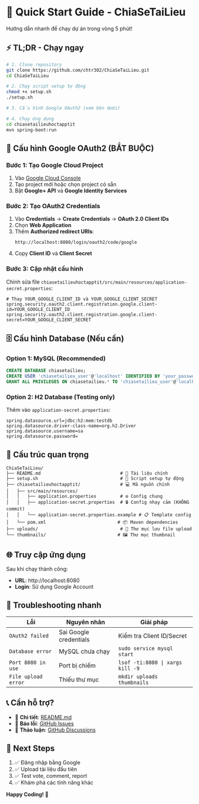 # 🚀 Quick Start Guide - ChiaSeTaiLieu

Hướng dẫn nhanh để chạy dự án trong vòng 5 phút!

## ⚡ TL;DR - Chạy ngay

```bash
# 1. Clone repository
git clone https://github.com/chtr302/ChiaSeTaiLieu.git
cd ChiaSeTaiLieu

# 2. Chạy script setup tự động
chmod +x setup.sh
./setup.sh

# 3. Cấu hình Google OAuth2 (xem bên dưới)

# 4. Chạy ứng dụng
cd chiasetailieuhoctapptit
mvn spring-boot:run
```

## 🔑 Cấu hình Google OAuth2 (BẮT BUỘC)

### Bước 1: Tạo Google Cloud Project
1. Vào [Google Cloud Console](https://console.cloud.google.com/)
2. Tạo project mới hoặc chọn project có sẵn
3. Bật **Google+ API** và **Google Identity Services**

### Bước 2: Tạo OAuth2 Credentials
1. Vào **Credentials** → **Create Credentials** → **OAuth 2.0 Client IDs**
2. Chọn **Web Application**
3. Thêm **Authorized redirect URIs**: 
   ```
   http://localhost:8080/login/oauth2/code/google
   ```
4. Copy **Client ID** và **Client Secret**

### Bước 3: Cập nhật cấu hình
Chỉnh sửa file `chiasetailieuhoctapptit/src/main/resources/application-secret.properties`:

```properties
# Thay YOUR_GOOGLE_CLIENT_ID và YOUR_GOOGLE_CLIENT_SECRET
spring.security.oauth2.client.registration.google.client-id=YOUR_GOOGLE_CLIENT_ID
spring.security.oauth2.client.registration.google.client-secret=YOUR_GOOGLE_CLIENT_SECRET
```

## 🗄️ Cấu hình Database (Nếu cần)

### Option 1: MySQL (Recommended)
```sql
CREATE DATABASE chiasetailieu;
CREATE USER 'chiasetailieu_user'@'localhost' IDENTIFIED BY 'your_password';
GRANT ALL PRIVILEGES ON chiasetailieu.* TO 'chiasetailieu_user'@'localhost';
```

### Option 2: H2 Database (Testing only)
Thêm vào `application-secret.properties`:
```properties
spring.datasource.url=jdbc:h2:mem:testdb
spring.datasource.driver-class-name=org.h2.Driver
spring.datasource.username=sa
spring.datasource.password=
```

## 📁 Cấu trúc quan trọng

```
ChiaSeTaiLieu/
├── README.md                              # 📖 Tài liệu chính
├── setup.sh                               # 🔧 Script setup tự động
├── chiasetailieuhoctapptit/               # 💻 Mã nguồn chính
│   ├── src/main/resources/
│   │   ├── application.properties         # ⚙️ Config chung
│   │   ├── application-secret.properties  # 🔒 Config nhạy cảm (KHÔNG commit)
│   │   └── application-secret.properties.example # 📋 Template config
│   └── pom.xml                           # 📦 Maven dependencies
├── uploads/                               # 📂 Thư mục lưu file upload
└── thumbnails/                           # 🖼️ Thư mục thumbnail
```

## 🌐 Truy cập ứng dụng

Sau khi chạy thành công:
- **URL**: http://localhost:8080
- **Login**: Sử dụng Google Account

## 🐛 Troubleshooting nhanh

| Lỗi | Nguyên nhân | Giải pháp |
|-----|-------------|-----------|
| `OAuth2 failed` | Sai Google credentials | Kiểm tra Client ID/Secret |
| `Database error` | MySQL chưa chạy | `sudo service mysql start` |
| `Port 8080 in use` | Port bị chiếm | `lsof -ti:8080 \| xargs kill -9` |
| `File upload error` | Thiếu thư mục | `mkdir uploads thumbnails` |

## 📞 Cần hỗ trợ?

- 📖 **Chi tiết**: [README.md](README.md)
- 🐛 **Báo lỗi**: [GitHub Issues](https://github.com/chtr302/ChiaSeTaiLieu/issues)
- 💬 **Thảo luận**: [GitHub Discussions](https://github.com/chtr302/ChiaSeTaiLieu/discussions)

## 🎯 Next Steps

1. ✅ Đăng nhập bằng Google
2. ✅ Upload tài liệu đầu tiên
3. ✅ Test vote, comment, report
4. ✅ Khám phá các tính năng khác

**Happy Coding! 🎉** 